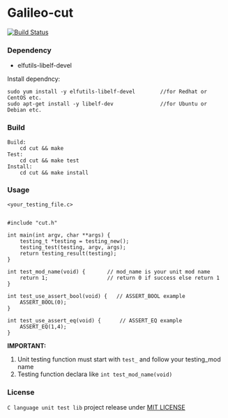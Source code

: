 # Galileo-cut

[![Build Status](https://travis-ci.org/ColeChan/Galileo-cut.svg?branch=dev)](https://travis-ci.org/ColeChan/Galileo-cut)

### Dependency

* elfutils-libelf-devel

Install dependncy:

    sudo yum install -y elfutils-libelf-devel        //for Redhat or CentOS etc.
    sudo apt-get install -y libelf-dev               //for Ubuntu or Debian etc.
    
### Build

    Build:
        cd cut && make
    Test:
        cd cut && make test
    Install:
        cd cut && make install
    
### Usage

    <your_testing_file.c>


    #include "cut.h"

    int main(int argv, char **args) {
        testing_t *testing = testing_new();
        testing_test(testing, argv, args);
        return testing_result(testing);
    }

    int test_mod_name(void) {       // mod_name is your unit mod name
        return 1;                   // return 0 if success else return 1 
    }
    
    int test_use_assert_bool(void) {   // ASSERT_BOOL example
        ASSERT_BOOL(0);
    }

    int test_use_assert_eq(void) {      // ASSERT_EQ example
        ASSERT_EQ(1,4);
    }
    
**IMPORTANT:**

1. Unit testing function must start with `test_` and follow your testing_mod name
2. Testing function declara like `int test_mod_name(void)`
    
### License

`C language unit test lib` project release under [MIT LICENSE](https://github.com/tor4z/Galileo-cut/blob/master/LICENSE)